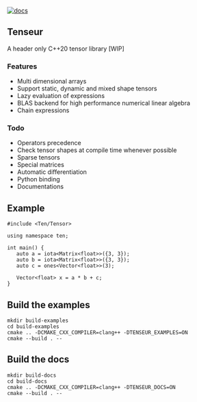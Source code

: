 [![docs](https://readthedocs.org/projects/tenseur/badge/?version=latest)](https://tenseur.readthedocs.io/en/latest/index.html)

## Tenseur
A header only C++20 tensor library [WIP]

### Features
- Multi dimensional arrays
- Support static, dynamic and mixed shape tensors
- Lazy evaluation of expressions
- BLAS backend for high performance numerical linear algebra
- Chain expressions

### Todo
- Operators precedence
- Check tensor shapes at compile time whenever possible
- Sparse tensors
- Special matrices
- Automatic differentiation
- Python binding
- Documentations

## Example
```
#include <Ten/Tensor>

using namespace ten;

int main() {
   auto a = iota<Matrix<float>>({3, 3});
   auto b = iota<Matrix<float>>({3, 3});
   auto c = ones<Vector<float>>(3);

   Vector<float> x = a * b + c;
}
```

## Build the examples
```
mkdir build-examples
cd build-examples
cmake .. -DCMAKE_CXX_COMPILER=clang++ -DTENSEUR_EXAMPLES=ON
cmake --build . --
```

## Build the docs
```
mkdir build-docs
cd build-docs
cmake .. -DCMAKE_CXX_COMPILER=clang++ -DTENSEUR_DOCS=ON
cmake --build . --
```

